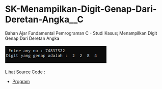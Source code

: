 # SK-Menampilkan-Digit-Genap-Dari-Deretan-Angka__C
Bahan Ajar Fundamental Pemrograman C - Studi Kasus; Menampilkan Digit Genap Dari Deretan Angka<br><br>
<img src="https://github.com/RizkyKhapidsyah/SK-Menampilkan-Digit-Genap-Dari-Deretan-Angka__C/blob/master/SK-Menampilkan-Digit-Genap-Dari-Deretan-Angka__C/Result/001.PNG"><br><br>
Lihat Source Code : <br>
- <a href="https://github.com/RizkyKhapidsyah/SK-Menampilkan-Digit-Genap-Dari-Deretan-Angka__C/blob/master/SK-Menampilkan-Digit-Genap-Dari-Deretan-Angka__C/Source.c">Program</a>
